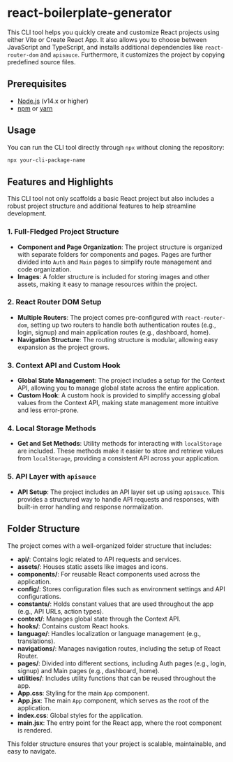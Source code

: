 # react-boilerplate-generator

This CLI tool helps you quickly create and customize React projects using either Vite or Create React App. It also allows you to choose between JavaScript and TypeScript, and installs additional dependencies like `react-router-dom` and `apisauce`. Furthermore, it customizes the project by copying predefined source files.

## Prerequisites

- [Node.js](https://nodejs.org/) (v14.x or higher)
- [npm](https://www.npmjs.com/) or [yarn](https://yarnpkg.com/)

## Usage

You can run the CLI tool directly through `npx` without cloning the repository:

```bash
npx your-cli-package-name
```

## Features and Highlights

This CLI tool not only scaffolds a basic React project but also includes a robust project structure and additional features to help streamline development.

### 1. **Full-Fledged Project Structure**
   - **Component and Page Organization**: The project structure is organized with separate folders for components and pages. Pages are further divided into `Auth` and `Main` pages to simplify route management and code organization.
   - **Images**: A folder structure is included for storing images and other assets, making it easy to manage resources within the project.

### 2. **React Router DOM Setup**
   - **Multiple Routers**: The project comes pre-configured with `react-router-dom`, setting up two routers to handle both authentication routes (e.g., login, signup) and main application routes (e.g., dashboard, home).
   - **Navigation Structure**: The routing structure is modular, allowing easy expansion as the project grows.

### 3. **Context API and Custom Hook**
   - **Global State Management**: The project includes a setup for the Context API, allowing you to manage global state across the entire application.
   - **Custom Hook**: A custom hook is provided to simplify accessing global values from the Context API, making state management more intuitive and less error-prone.

### 4. **Local Storage Methods**
   - **Get and Set Methods**: Utility methods for interacting with `localStorage` are included. These methods make it easier to store and retrieve values from `localStorage`, providing a consistent API across your application.

### 5. **API Layer with `apisauce`**
   - **API Setup**: The project includes an API layer set up using `apisauce`. This provides a structured way to handle API requests and responses, with built-in error handling and response normalization.

## Folder Structure

The project comes with a well-organized folder structure that includes:

- **api/**: Contains logic related to API requests and services.
- **assets/**: Houses static assets like images and icons.
- **components/**: For reusable React components used across the application.
- **config/**: Stores configuration files such as environment settings and API configurations.
- **constants/**: Holds constant values that are used throughout the app (e.g., API URLs, action types).
- **context/**: Manages global state through the Context API.
- **hooks/**: Contains custom React hooks.
- **language/**: Handles localization or language management (e.g., translations).
- **navigations/**: Manages navigation routes, including the setup of React Router.
- **pages/**: Divided into different sections, including Auth pages (e.g., login, signup) and Main pages (e.g., dashboard, home).
- **utilities/**: Includes utility functions that can be reused throughout the app.
- **App.css**: Styling for the main `App` component.
- **App.jsx**: The main `App` component, which serves as the root of the application.
- **index.css**: Global styles for the application.
- **main.jsx**: The entry point for the React app, where the root component is rendered.

This folder structure ensures that your project is scalable, maintainable, and easy to navigate.
